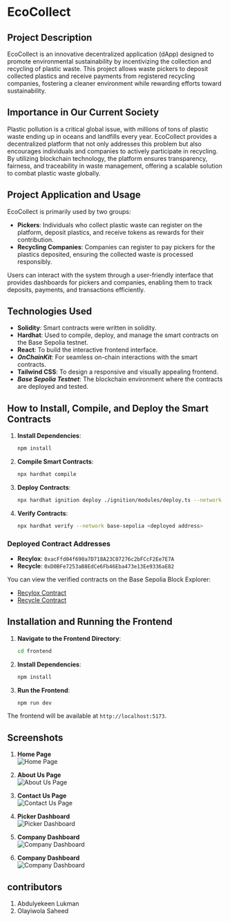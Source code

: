 # EcoCollect

## Project Description
EcoCollect is an innovative decentralized application (dApp) designed to promote environmental sustainability by incentivizing the collection and recycling of plastic waste. This project allows waste pickers to deposit collected plastics and receive payments from registered recycling companies, fostering a cleaner environment while rewarding efforts toward sustainability.

## Importance in Our Current Society
Plastic pollution is a critical global issue, with millions of tons of plastic waste ending up in oceans and landfills every year. EcoCollect provides a decentralized platform that not only addresses this problem but also encourages individuals and companies to actively participate in recycling. By utilizing blockchain technology, the platform ensures transparency, fairness, and traceability in waste management, offering a scalable solution to combat plastic waste globally.

## Project Application and Usage
EcoCollect is primarily used by two groups:
- **Pickers**: Individuals who collect plastic waste can register on the platform, deposit plastics, and receive tokens as rewards for their contribution.
- **Recycling Companies**: Companies can register to pay pickers for the plastics deposited, ensuring the collected waste is processed responsibly.

Users can interact with the system through a user-friendly interface that provides dashboards for pickers and companies, enabling them to track deposits, payments, and transactions efficiently.

## Technologies Used
- **Solidity**: Smart contracts were written in solidity.
- **Hardhat**: Used to compile, deploy, and manage the smart contracts on the Base Sepolia testnet.
- **React**: To build the interactive frontend interface.
- ***OnChainKit***: For seamless on-chain interactions with the smart contracts.
- **Tailwind CSS**: To design a responsive and visually appealing frontend.
- ***Base Sepolia Testnet***: The blockchain environment where the contracts are deployed and tested.

## How to Install, Compile, and Deploy the Smart Contracts

1. **Install Dependencies**: 
   ```bash
   npm install
   ```

2. **Compile Smart Contracts**:
   ```bash
   npx hardhat compile
   ```

3. **Deploy Contracts**:
   ```bash
   npx hardhat ignition deploy ./ignition/modules/deploy.ts --network base-sepolia
   ```

4. **Verify Contracts**:
   ```bash
   npx hardhat verify --network base-sepolia <deployed address>
   ```

### Deployed Contract Addresses
- **Recylox**: `0xacFfd04f690a7D718A23C07276c2bFCcF2Ee7E7A`
- **Recycle**: `0xD0BFe7253aB8EdCe6Fb46Eba473e13Ee9336aE82`

You can view the verified contracts on the Base Sepolia Block Explorer:
- [Recylox Contract](https://base-sepolia.blockscout.com/address/0xacFfd04f690a7D718A23C07276c2bFCcF2Ee7E7A#code)
- [Recycle Contract](https://base-sepolia.blockscout.com/address/0xD0BFe7253aB8EdCe6Fb46Eba473e13Ee9336aE82#code)

## Installation and Running the Frontend

1. **Navigate to the Frontend Directory**:
   ```bash
   cd frontend
   ```

2. **Install Dependencies**:
   ```bash
   npm install
   ```

3. **Run the Frontend**:
   ```bash
   npm run dev
   ```

The frontend will be available at `http://localhost:5173`.

## Screenshots

1. **Home Page**  
   ![Home Page](path-to-image-1)
   
2. **About Us Page**  
   ![About Us Page](path-to-image-2)

3. **Contact Us Page**  
   ![Contact Us Page](path-to-image-3)

4. **Picker Dashboard**  
   ![Picker Dashboard](path-to-image-4)

5. **Company Dashboard**  
   ![Company Dashboard](path-to-image-5)

6. **Company Dashboard**  
   ![Company Dashboard](path-to-image-6)

## contributors
1. Abdulyekeen Lukman
2. Olayiwola Saheed
